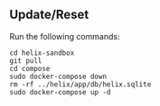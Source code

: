 ## Update/Reset

Run the following commands:

```
cd helix-sandbox
git pull
cd compose
sudo docker-compose down
rm -rf ../helix/app/db/helix.sqlite
sudo docker-compose up -d
```

